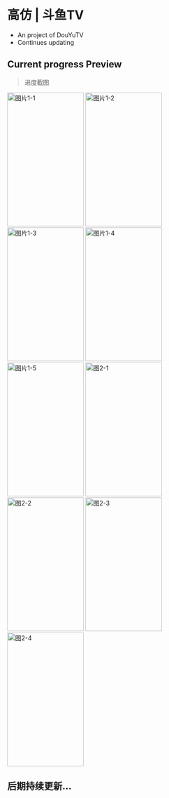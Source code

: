 # 高仿 | 斗鱼TV
  - An project of DouYuTV
  - Continues updating
  
## Current progress Preview
   > 进度截图
   
  <img src="https://github.com/coderLL/DYTV/blob/master/photos/1-1.png" width="175" height="305" alt="图片1-1" />
  <img src="https://github.com/coderLL/DYTV/blob/master/photos/1-3.png" width="175" height="305" alt="图片1-2" />
  <img src="https://github.com/coderLL/DYTV/blob/master/photos/1-2.png" width="175" height="305" alt="图片1-3" />
  <img src="https://github.com/coderLL/DYTV/blob/master/photos/1-4.png" width="175" height="305" alt="图片1-4" />
  <img src="https://github.com/coderLL/DYTV/blob/master/photos/1-5.png" width="175" height="305" alt="图片1-5" />
  <img src="https://github.com/coderLL/DYTV/blob/master/photos/2-1.png" width="175" height="305" alt="图2-1" />
  <img src="https://github.com/coderLL/DYTV/blob/master/photos/2-2.png" width="175" height="305" alt="图2-2" />
  <img src="https://github.com/coderLL/DYTV/blob/master/photos/2-3.png" width="175" height="305" alt="图2-3" />
  <img src="https://github.com/coderLL/DYTV/blob/master/photos/2-4.png" width="175" height="305" alt="图2-4" />
  
## 后期持续更新...

